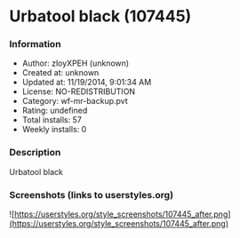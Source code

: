 # Urbatool black (107445)

### Information
- Author: zloyXPEH (unknown)
- Created at: unknown
- Updated at: 11/19/2014, 9:01:34 AM
- License: NO-REDISTRIBUTION
- Category: wf-mr-backup.pvt
- Rating: undefined
- Total installs: 57
- Weekly installs: 0


### Description
Urbatool black


### Screenshots (links to userstyles.org)
![https://userstyles.org/style_screenshots/107445_after.png](https://userstyles.org/style_screenshots/107445_after.png)



